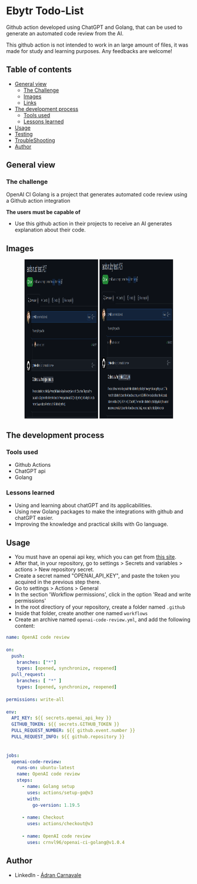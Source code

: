 # Ebytr Todo-List

Github action developed using ChatGPT and Golang, that can be used to generate an automated code review from the AI.

This github action is not intended to work in an large amount of files, it was made for study and learning purposes. Any feedbacks are welcome!

## Table of contents

- [General view](#general-view)
  - [The Challenge](#the-challenge)
  - [Images](#images)
  - [Links](#links)
- [The development process](#the-development-process)
  - [Tools used](#tools-used)
  - [Lessons learned](#lessons-learned)
- [Usage](#usage)
- [Testing](#testing)
- [TroubleShooting](#troubleshooting)
- [Author](#author)

## General view

### The challenge

OpenAI CI Golang is a project that generates automated code review using a Github action integration

**The users must be capable of**

- Use this github action in their projects to receive an AI generates explanation about their code.

## Images

<div align="center">
  <img width="200px" height="432px" src="./assets/1.png" />
  <img width="200px" height="432px" src="./assets/2.png" />
</div>

## The development process

### Tools used

- Github Actions
- ChatGPT api
- Golang

### Lessons learned

- Using and learning about chatGPT and its applicabilities.
- Using new Golang packages to make the integrations with github and chatGPT easier.
- Improving the knowledge and practical skills with Go language.

## Usage

- You must have an openai api key, which you can get from [this site](https://platform.openai.com/account/api-keys).
- After that, in your repository, go to settings > Secrets and variables > actions > New repository secret.
- Create a secret named "OPENAI_API_KEY", and paste the token you acquired in the previous step there.
- Go to settings > Actions > General
- In the section 'Workflow permissions', click in the option 'Read and write permissions'
- In the root directiory of your repository, create a folder named `.github`
- Inside that folder, create another one named `workflows`
- Create an archive named `openai-code-review.yml`, and add the following content:

```yml
name: OpenAI code review

on:
  push:
    branches: ["*"]
    types: [opened, synchronize, reopened]
  pull_request:
    branches: [ "*" ]
    types: [opened, synchronize, reopened]

permissions: write-all

env:
  API_KEY: ${{ secrets.openai_api_key }}
  GITHUB_TOKEN: ${{ secrets.GITHUB_TOKEN }}
  PULL_REQUEST_NUMBER: ${{ github.event.number }}
  PULL_REQUEST_INFO: ${{ github.repository }}


jobs:
  openai-code-review:
    runs-on: ubuntu-latest
    name: OpenAI code review
    steps:
      - name: Golang setup
        uses: actions/setup-go@v3
        with:
          go-version: 1.19.5

      - name: Checkout
        uses: actions/checkout@v3

      - name: OpenAI code review
        uses: crnvl96/openai-ci-golang@v1.0.4
```

## Author

- LinkedIn - [Ádran Carnavale](https://www.linkedin.com/in/adrancarnavale/)
